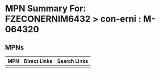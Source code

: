 



# MPN Summary For: FZECONERNIM6432 > con-erni : M-064320

## MPNs
  

|MPN|Direct Links|Search Links|
| :--- | :--- | :--- |
||||
